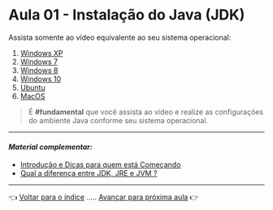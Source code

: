 # Aula 01 - Instalação do Java (JDK)

Assista somente ao vídeo equivalente ao seu sistema operacional: 

  1. [Windows XP](https://www.youtube.com/embed/ddhH97IPrFY?start=227&end=809)
  1. [Windows 7](https://www.youtube.com/embed/ddhH97IPrFY?start=819&end=1161)
  1. [Windows 8](https://www.youtube.com/embed/ddhH97IPrFY?start=1180&end=1576)
  1. [Windows 10](https://www.youtube.com/embed/CMHU5buXvNw?start=27&end=583)
  1. [Ubuntu](https://www.youtube.com/embed/BTNp4P12DIs?start=33&end=371)
  1. [MacOS](https://www.youtube.com/embed/xQEauKE4NTw?start=71&end=238)

> É **#fundamental** que você assista ao vídeo e realize as configurações do ambiente Java conforme seu sistema operacional.

---

#### _Material complementar:_

* [Introdução e Dicas para quem está Começando](https://youtu.be/LnORjqZUMIQ)
* [Qual a diferença entre JDK, JRE e JVM ?](https://dicasdejava.com.br/qual-a-diferenca-entre-jdk-jre-e-jvm/)

---

👈 [Voltar para o índice](../README.md) ..... [Avançar para próxima aula](../aula02/aula.md) 👉